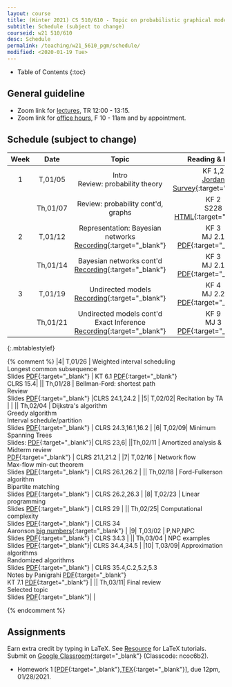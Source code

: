 ```yaml
---
layout: course
title: (Winter 2021) CS 510/610 - Topic on probabilistic graphical models 
subtitle: Schedule (subject to change)
courseid: w21 510/610
desc: Schedule
permalink: /teaching/w21_5610_pgm/schedule/
modified: <2020-01-19 Tue>
---
```


* Table of Contents
{:toc}

## General guideline
* Zoom link for [lectures](https://pdx.zoom.us/j/84402610802?pwd=T1RZOVRaZXpDcmVObktvcmd2b205QT09), TR 12:00 - 13:15. 
* Zoom link for [office hours](https://pdx.zoom.us/j/88237483669?pwd=LzEveUtKVG96ZXRuVVZTWDY2a0Judz09), F 10 - 11am and by appointment.

## Schedule (subject to change)

| Week | Date  | Topic | Reading & Note |
|:-----:| :---------: |:----------:|:-----:|
|1| T,01/05  | Intro <br> Review: probability theory <br>  | KF 1,2 <br> [Jordan Survey](https://projecteuclid.org/euclid.ss/1089808279){:target="_blank"} |
|| Th,01/07 | Review: probability cont'd, graphs | KF 2 <br> S228 [HTML](https://ermongroup.github.io/cs228-notes/preliminaries/probabilityreview/){:target="_blank"} |
|2| T,01/12 |  Representation: Bayesian networks <br> [Recording](https://pdx.zoom.us/rec/share/7gMJi75YUEv1VfmNPLmAoDwI4xrc_rLdbV7LlnnROIDGouhH4e1K0Q0WBmCoCE5u.bf61YsI3rH51VHET){:target="_blank"} | KF 3 <br> MJ 2.1 [PDF](https://people.eecs.berkeley.edu/~jordan/prelims/chapter2.pdf){:target="_blank"} | 
|| Th,01/14 | Bayesian networks cont'd <br> [Recording](https://pdx.zoom.us/rec/share/HJDSO8tAXOZRAD56BCzwMFtxKXP2w8Vii6Az8cv97o5iYTI0s6f64_WqaTeyFUxm.q9ryZ9DNur_09wlO){:target="_blank"} | KF 3 <br> MJ 2.1 [PDF](https://people.eecs.berkeley.edu/~jordan/prelims/chapter2.pdf){:target="_blank"} | 
|3| T,01/19| Undirected models <br> [Recording](https://pdx.zoom.us/rec/share/H1eyFm_apSCwb-TAu5bKaHJkaJlDStH9oyL_SXASIFHHMM75gAygBf5PsPUFAUd1.APk5QM35bFxOuE3Q){:target="_blank"}  | KF 4 <br> MJ 2.2 [PDF](https://people.eecs.berkeley.edu/~jordan/prelims/chapter2.pdf){:target="_blank"} |
|| Th,01/21 | Undirected models cont'd <br> Exact Inference <br> [Recording](){:target="_blank"} | KF 9 <br> MJ 3 [PDF](https://people.eecs.berkeley.edu/~jordan/prelims/chapter3.pdf){:target="_blank"} |
{:.mbtablestylef}

{% comment %}
|4| T,01/26 | Weighted interval scheduling <br> Longest common subsequence <br> Slides [PDF]({{base}}/teaching/w21_5684_alg/w21_5684_lec7.pdf){:target="_blank"} |  KT 6.1 [PDF]({{base}}/teaching/w21_5684_alg/weighted_interval_scheduling.pdf){:target="_blank"} <br>  CLRS 15.4|
|| Th,01/28 | Bellman-Ford: shortest path <br> Review <br> Slides [PDF]({{base}}/teaching/w21_5684_alg/w21_5684_lec8.pdf){:target="_blank"} |CLRS 24.1,24.2 |
|5| T,02/02| Recitation by TA | |
|| Th,02/04 | Dijkstra's algorithm <br> Greedy algorithm <br> Interval schedule/partition <br> Slides [PDF]({{base}}/teaching/w21_5684_alg/w21_5684_lec10.pdf){:target="_blank"} |  CLRS 24.3,16.1,16.2 |
|6| T,02/09| Minimum Spanning Trees <br> Slides: [PDF]({{base}}/teaching/w21_5684_alg/w21_5684_lec11.pdf){:target="_blank"}| CLRS 23,6|
||Th,02/11 | Amortized analysis & Midterm review <br> [PDF]({{base}}/teaching/w21_5684_alg/w21_5684_lec12.pdf){:target="_blank"} | CLRS 21.1,21.2 |
|7| T,02/16 | Network flow <br> Max-flow min-cut theorem <br> Slides [PDF]({{base}}/teaching/w21_5684_alg/w21_5684_lec13.pdf){:target="_blank"} | CLRS 26.1,26.2 |
|| Th,02/18 | Ford-Fulkerson algorithm <br> Bipartite matching <br> Slides [PDF]({{base}}/teaching/w21_5684_alg/w21_5684_lec14.pdf){:target="_blank"} | CLRS 26.2,26.3 |
|8| T,02/23 | Linear programming <br> Slides [PDF]({{base}}/teaching/w21_5684_alg/w21_5684_lec15.pdf){:target="_blank"} | CLRS 29 |
|| Th,02/25| Computational complexity <br> Slides [PDF]({{base}}/teaching/w21_5684_alg/w21_5684_lec16.pdf){:target="_blank"} | CLRS 34 <br> Aaronson [big numbers](https://www.scottaaronson.com/writings/bignumbers.html){:target="_blank"} |
|9| T,03/02 | P,NP,NPC <br> Slides [PDF]({{base}}/teaching/w21_5684_alg/w21_5684_lec17.pdf){:target="_blank"} |  CLRS 34.3 |
|| Th,03/04 | NPC examples  <br> Slides [PDF]({{base}}/teaching/w21_5684_alg/w21_5684_lec18.pdf){:target="_blank"}| CLRS 34.4,34.5 |
|10| T,03/09| Approximation algorithms <br> Randomized algorithms <br> Slides [PDF]({{base}}/teaching/w21_5684_alg/w21_5684_lec19.pdf){:target="_blank"}  | CLRS 35.4,C.2,5.2,5.3 <br> Notes by Panigrahi [PDF](https://www2.cs.duke.edu/courses/fall15/compsci532/scribe_notes/lec13.pdf){:target="_blank"} <br> KT 7.1 [PDF]({{base}}/teaching/f19_629_alg/f19_629_rand_KT.pdf){:target="_blank"} |
|| Th,03/11| Final review<br> Selected topic <br> Slides [PDF]({{base}}/teaching/w21_5684_alg/w21_5684_lec20.pdf){:target="_blank"}| |

{% endcomment %}
## Assignments

Earn extra credit by typing in LaTeX. See [Resource]({{base}}/teaching/w21_5864_alg/resource/) for LaTeX tutorials. Submit on [Google Classroom](https://classroom.google.com/c/MjU1MTE1MjU4MDI3?cjc=ncoc6b2){:target="_blank"} (Classcode: ncoc6b2).
*  Homework 1
   [[PDF]({{base}}/teaching/w21_5610_pgm/w21_pgm_hw1.pdf){:target="_blank"},[TEX]({{base}}/teaching/w21_5610_alg/w21_pgm_hw1.tex){:target="_blank"}],
   due 12pm, 01/28/2021. 
